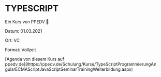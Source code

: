 # TYPESCRIPT

Ein Kurs von PPEDV :rocket:

Datum: 01.03.2021

Ort: VC

Format: Vollzeit

[Agenda von diesem Kurs auf ppedv.de]8https://ppedv.de/Schulung/Kurse/TypeScriptProgrammierungAngularECMAScriptJavaScriptSeminarTrainingWeiterbildung.aspx)
